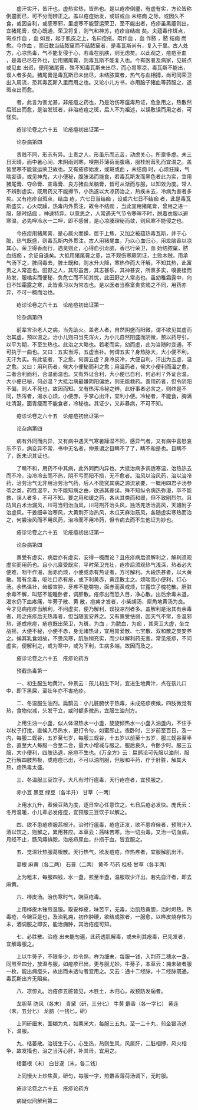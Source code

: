 <!-- { "loadSidebar": true } -->
　　虚汗实汗，皆汗也，虚热实热，皆热也。是以疮疹倒靥，有虚有实，方论皆称倒靥而已，可不分而辨正之。盖以疮痘始发，或斑或血 未结痂 之际，或因久不食，或因自利，或感寒邪，里虚寒不能营运荣卫，至不能出者，疮疹虽黑靥则出，宜猪尾膏，使心既通，荣卫将复，则气和神苏，疮疹自结痂 矣。夫蕴毒作斑点，斑点作血 ，血 如豆，起于肌皮之上，名曰痘疮。既作血 ，血 作脓 ，脓 结痂 而愈。今作血 ，而日数当结脓窠而不结脓窠者，是毒瓦斯尚有，复入于里。古人处方，心凉热毒，气不能复侵于心，若毒在肌肤，则无虑矣。以此观之，疮痘至血 ，是毒已尽在外也，后用猪尾膏，则毒瓦斯不能复入也。今有医者及病家，见斑点或见血 出迟，便用猪尾膏，殊不知毒瓦斯未出尽，而心胃寒凉，毒瓦斯不能出，误人者多矣。猪尾膏是毒瓦斯已未出尽，未结脓窠者，热气与血相搏，尚可同荣卫出入周流，恐其毒瓦斯入里而用之也。又论小儿方书，亦用脑子猪血等药服之，遂斑点出而愈。

　　者，此言为害尤甚，非疮痘之药也，乃是治伤寒瘟毒热证，危急用之，热散然后斑出而愈，是治发斑者，非治疮痘之斑，后人不为祖述，以误敷误而用之者，可怪矣。

　　疮诊论卷之六十五　论疮痘初出证第一

　　论杂病第四

　　贵贱不同，形志有异。士贵之人，形虽乐而志苦，动虑关心，所禀多虚。未三日天晴，而中暑心间，未阴雨则寒，嗅荆芥薄荷而腹痛，服桂附茸乳而宜温之。盖皆里寒不能营运荣卫故也。又有疮疹始发，或斑或血 ，未结痂 时，心烦狂躁，气喘妄语，或见神鬼，大小便秘，腹胀渴而能食，若毒瓦斯发而黑色者此为实，宜用猪尾膏、夺命膏、宣毒膏、良方猪血龙脑膏，皆可从渐而与服，以知效为度。常人不辨别虚实，既用药又不能撙节，小热遂以大凉药治之，热疾未去，冷病为害者多矣。又有疮疹自斑点，结血 疮，六七日当结痂 ，设或六七日不结痂 者，此是毒瓦斯盛实，心火既躁，热毒内外贯注，故令不结痂 ，当此宜用猪尾膏，曾用之进一服，随时结痂 ，神速特异。以意思之，人常遇天气节令寒暄不时，脱着衣服以避寒温，必先呷冷水一二呷，即不感冒，是心凉腠理秘而敛，则风寒不能侵之也。

　　今疮痘用猪尾膏，是心属火而躁，居于上焦，又加之被蕴热毒瓦斯，并于心脏，热气既盛，则毒瓦斯内外贯注，古人用猪尾血，乃以心血归心，用龙脑香以凉其心，荣卫得香而行，遇臭则止，心得血引龙脑，香已行荣卫，血 始结脓窠，脓血结痂 ，余证自退矣。大抵用猪尾膏之意，岂不观伤寒厥阴证，土败木贼，用承气汤下之，脾间毒去，脾土既和，则水升火降，寒热作而大汗解，不知其热，此富贵之人常态也。田野之人，其形虽苦，其志甚乐，其神甚安，所禀多实，嗅姜桂而热发，服橘实而便秘，负危亡而不知其忧，此田野之人常态也。虽幼稚霜露中，向日不知霜露之寒，此皆素习以为常态也。是以医者当察富贵贫贱之不同，用药亦异，不可一概而治也。

　　疮诊论卷之六十五　论疮痘初出证第一

　　论杂病第四

　　前辈言治老人之病，当先助火。盖老人者，自然阴盛而阳微，谓不欲见其虚而治其虚，预以温之。治小儿则曰当先泻火，为小儿自然阳盛而阴微，预以药导引，以平为期，不至生热也。此治之大略也。若老而实，幼而虚，此为当随时变通，不可执于一曲也。又曰：五实当泻，五虚当补。何谓五实？身热脉大，大小便不利，无汗为实。有此证者，下之愈。何谓五虚？身冷皮冷，大便自利，汗出为五虚，温之愈。又曰：用利药者，候大小便秘而利之愈；用温药者，候大小便利而温之愈。二者合利而利，合温而温也。又有外证合利，大小便已自利，何必利？外证合温，大小便已秘，何必温？大抵治病最嫌阴阳偏绝，则无能救药。善用药者，但令阴阳不偏，则人不死也，故因而知。又有热泻冷秘之辨，此好事者必言之，则终是不同，热泻者，渴水心烦，小便赤，手掌心出汗，宜利小便。冷秘者，不能食，胸满吐清涎，面青瘦而不能食者，冷秘也。其证少，又非暴病，不可不知。

　　疮诊论卷之六十五　论疮痘初出证第一

　　论杂病第四

　　病有外同而内异，又有病中遇天气寒暑躁湿不同，感异气者，又有病中喜怒哀乐不节，病变异不常，书中无名者，仲景谓之目睛不了了，睛不和是也。目睛不了，医未识其证也。

　　了睛不和，用药不中其病，此外同而内异也。大抵治病多调适寒温，治热热去而不冷，治冷冷去而不热，阴不亏而阳不损，无不愈者。治风以治风药，治以治冷药，治劳治气无非用治劳治气药，后人不能究其病之源流紧要，一概用四君子汤参苓之类，药性温平，为不能知病之由，欲逃其差误。殊不知纵令病热弥漫，卒不能救，误人者多，不可不知。要之用和缓之药，各从其类而和缓，但不致刚烈尔。且防风白术治漏风，川芎当归治血风，川芎荆芥治头风，独活羌活治高风，天雄附子治虚风，干姜细辛治寒风，大黄荆芥治热风，木瓜天麻治筋风，各随虚实寒热而治之，何尝治风而不用风药，治冷而不用冷药，但令病去而不生他证为妙也。

　　疮诊论卷之六十五　论疮痘初出证第一

　　论杂病第四

　　禀受有虚实，病后亦有虚实，安得一概而论？且疮疹病后须解利之，解利须观虚实而用药也。且小儿禀受既实，平时荣卫充壮，疮疹后须观热气浅深，热者必大便难，咽干作渴，面赤而烦，小便或赤有热证者，方可解利。大段热甚者，以大黄散。胃有余毒，呕吐口赤有疮，或下利黄赤，黄连散主之。烦喘而小便利，灯心汤。余热温壮，齿龈宣肿，牙疼不能嚼物，面赤而黄或烦，甘露饮子槐花散。肝脏余毒不解，叫怒不能睡卧者，调肝散。疮疹出而恐入目，净心散。出后余毒未退，渴水仍下血疼痛，牛蒡子散、黄 散，痘痈才发者，小柴胡汤、犀角地黄汤为良。今才见病疮疹当解利，不问虚实，便乃解利，误投凉剂者多。盖解利是治其有余毒者，用之疮疹后无热毒者，但当随宜安养之。又有禀受怯弱，因天气不常，冬温邪热，遂成疮痘，疮痘既出荣卫，为斑，为血 ，为脓血，为痂 ，其荣卫大虚，坐立战摇，大便不秘，小便不赤，身无诸热证，宜用胃爱散、七宝散、双和散之类安养之。候其乳食如故，不畏风寒，肌肤稍充实，而少以解利药无害。常见疮疹，不问虚实，便解利之，或为寒中，或为下利，生病多端，故因而及之。

　　疮诊论卷之六十五　疮疹论药方

　　预截热毒第一

　　一、初生服生地黄汁。仲景云：孩儿初生下时，宜进生地黄汁，点在孩儿口中，即下黑屎，至壮年亦不害疮疹。

　　二、冬温服生油剂。扁鹊云：小儿脏腑伏于热毒，未成疮疹疾候，四肢微觉有热，食物似减，头发干立，或时额多微热，宜服生油剂方。

　　上用生油一小盏，似人体温热水一小盏，旋旋倾热水一小盏入油盏内，不住手以杖子打搅，直候入尽热水，更打令匀，如蜜即止。夜卧时，三岁前至百日，及一 内，每服二蚬谷，五岁至七岁，每服三蚬谷，十五岁以前至十五岁，服三蚬谷至半合，直至大人每服一合至二合，量大小增减与服之。服后良久，令卧少时。服三五服，大小便利，四肢热退，疮痘不生也。《万全方》云：扁鹊论可先服以油剂，服之行解四肢热极，或疮痘已出，不可以油剂服，但服和平药，疗于肝脏，解其大热，虑热毒太盛。

　　三、冬温服三豆饮子。大凡有时行瘟毒，天行疮痘者，宜预服之。

　　赤小豆 黑豆 绿豆（各半升） 甘草（一两）

　　上用水九升，煮候豆熟为度，逐日空心任意饮之，七日后疮必发快。庞氏云：冬月温暖，小儿辈必发疮痘，宜预服三豆饮子以解之。

　　四、欲不患疮疹服茜根汁。治时行瘟毒，疮痘正发，欲不患疳候者，预煎汁入酒以饮之，则解之，累用甚应。本草云：茜味苦寒，治一切虫毒。又治一切血病，月经不止，肠风痔排脓，治疮疖尿血，扑损于血，皆宜服之。

　　五、觉温壮热服葛根散。天行热气，欲发痘疮，作热疼者，宜服解肌出汗。

　　葛根 麻黄（各二两） 石膏（二两） 黄芩 芍药 桂枝 甘草（各半两）

　　上为粗末，每服四钱，水一盏，煎至半盏，温服取少汗出。若先自汗者，即去麻黄。

　　六、桦皮汤。治伤寒时气，豌豆疮毒。

　　上用桦皮木锉煎温服。取安桦皮，味苦平，无毒，治肌热黄胆，治时烬热，热毒疮，今豌豆是也，及治乳痈，初作肿硬，欲结成脓者，一服愈，以桦皮烧存性为末，酒调服之即安，能治痈肿，其治疮痘可知。

　　七、必胜散。治疮 出未能匀遍，此药透肌解毒，或未利其疮毒，已先发者，宜解毒服之。

　　上以牛蒡子，不限多少，炒令熟，杵为细末，每服一钱，入荆芥二穗水一盏，同煎至四分，放温与服，如疮疹已出，更与服尤妙。牛蒡子，本草云：痈未破者服一枚，能出痈痘头，故出而未透匀者宜用之。又云：通十二经脉，十二经脉既通，毒瓦斯出齐无阻矣。

　　八、凉惊丸。治疮疹五脏皆见，木胜土，木归心，故预防发痫者。

　　龙胆草 防风（各末） 青黛（研，三分匕） 牛黄 麝香（各一字匕） 黄连（末，五分匕） 龙脑（一钱匕，研）

　　上同研细末，面糊为丸，如粟米大，每服三五丸，至一二十丸，煎金银汤送下，温服。

　　九、栝蒌散。治斑生于心，心生热，热则生风，风属肝，二脏相搏，风火相争，故发搐也，治之当泻心肝，补其母，宜用之。

　　栝蒌根（末） 白甘遂（末，各二钱）

　　上同慢火上炒焦黄，研匀，每服一字，煎麝香薄荷汤调下，无时服。

　　疮诊论卷之六十五　疮疹论药方

　　病疑似间解利第二

